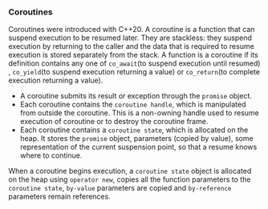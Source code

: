 ### Coroutines
Coroutines were introduced with C++20. A coroutine is a function that can suspend execution to be resumed later. They are stackless: they suspend execution by returning to the caller and the data that is required to resume execution is stored separately from the stack. A function is a coroutine if its definition contains any one of `co_await`(to suspend execution until resumed) , `co_yield`(to suspend execution returning a value) or `co_return`(to complete execution returning a value).

- A coroutine submits its result or exception through the `promise` object.
- Each coroutine contains the `coroutine handle`, which is manipulated from outside the coroutine. This is a non-owning handle used to resume execution of coroutine or to destroy the coroutine frame.
- Each coroutine contains a `coroutine state`, which is allocated on the heap. It stores the `promise` object, parameters (copied by value), some representation of the current suspension point, so that a resume knows where to continue.

When a coroutine begins execution, a `coroutine state` object is allocated on the heap using `operator new`, copies all the function parameters to the `coroutine state`, `by-value` parameters are copied and `by-reference` parameters remain references.